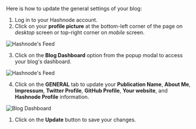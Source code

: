 Here is how to update the general settings of your blog:

1.  Log in to your Hashnode account.
2.  Click on your **profile picture** at the bottom-left corner of the page on _desktop_ screen or top-right corner on _mobile_ screen.

![Hashnode's Feed](https://cdn.hashnode.com/res/hashnode/image/upload/v1616492775188/7u9FsH_We.png?auto=compress)

3.  Click on the **Blog Dashboard** option from the popup modal to access your blog's dashboard.

![Hashnode's Feed](https://cdn.hashnode.com/res/hashnode/image/upload/v1616495148429/anxbO8ZqM.png?auto=compress)

4.  Click on the **GENERAL** tab to update your **Publication Name**, **About Me**, **Impressum**, **Twitter Profile**, **GitHub Profile**, **Your website**, and **Hashnode Profile** information.

![Blog Dashboard](https://cdn.hashnode.com/res/hashnode/image/upload/v1616498038809/Z361LJ7HZ.png?auto=compress)

1.  Click on the **Update** button to save your changes.
